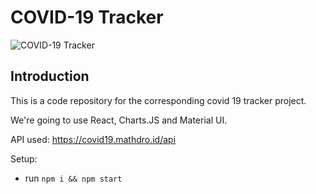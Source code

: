 # COVID-19 Tracker

![COVID-19 Tracker](https://i.ibb.co/X87BqVY/Screenshot-2020-04-13-at-10-14-58.png)

## Introduction
This is a code repository for the corresponding covid 19 tracker project. 

We're going to use React, Charts.JS and Material UI.

API used: https://covid19.mathdro.id/api

Setup:
- run ```npm i && npm start```